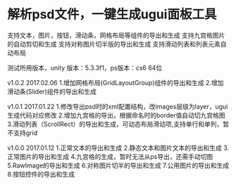 # 解析psd文件，一键生成ugui面板工具
支持文本，图片，按钮，滑动条，网格布局等组件的导出和生成
支持九宫格图片的自动剪切和生成
支持对称图片切半版的导出和生成
支持滑动列表和列表元素自动布局


测试所用版本，unity 版本：5.3.3f1，ps版本：cs6 64位

v1.0.2
2017.02.06
1.增加网格布局(GridLayoutGroup)组件的导出和生成
2.增加滑动条(Slider)组件的导出和生成

v1.0.1
2017.01.22
1.修改导出psd时的xml配置结构，改images层级为layer，ugui生成代码对应修改
2.增加九宫格的导出，根据命名时的border值自动切九宫格图
3.滑动列表（ScrollRect）的导出和生成，可动态布局滑动项,支持单行和单列，暂不支持grid

v1.0.0
2017.01.12
1.正常文本的导出和生成
2.静态文本和图片文本的导出和生成
3.正常图片的导出和生成
4.九宫格的生成，暂时无法从ps导出，还需手动切图
5.RawImage的导出和生成
6.对称图片切半的导出和生成
7.公用图片的导出和生成
8.按钮控件的导出和生成
